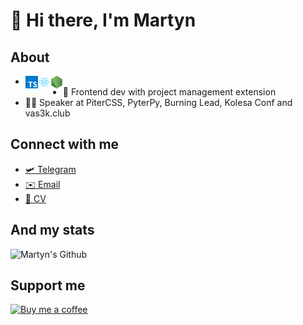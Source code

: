 # 👋 Hi there, I'm Martyn

## About

-  
  <img align="left" alt="JavaScript" width="20px"
    src="https://raw.githubusercontent.com/github/explore/80688e429a7d4ef2fca1e82350fe8e3517d3494d/topics/typescript/typescript.png" />
  <img align="left" alt="React" width="20px" 
    src="https://raw.githubusercontent.com/github/explore/80688e429a7d4ef2fca1e82350fe8e3517d3494d/topics/react/react.png" />
  <img align="left" alt="Node.js" width="20px" 
    src="https://raw.githubusercontent.com/github/explore/80688e429a7d4ef2fca1e82350fe8e3517d3494d/topics/nodejs/nodejs.png" />
- 💪 Frontend dev with project management extension
- 👩‍🎤 Speaker at PiterCSS, PyterPy, Burning Lead, Kolesa Conf and vas3k.club

## Connect with me

- [🛩 Telegram][telegram]
- [✉️ Email][email]
- [📄 CV][resume]

## And my stats

![Martyn's Github](https://github-readme-stats.vercel.app/api?username=m0rtyn&show_icons=true&title_color=fff&icon_color=77ffff&text_color=9f9f9f&bg_color=151515&include_all_commits=true&count_private=true)

## Support me

<div>
  <a href="https://www.buymeacoffee.com/m0rtyn" target="_blank">
    <img width="200" alt="Buy me a coffee" src="https://user-images.githubusercontent.com/14220138/123853732-53e12b80-d90d-11eb-9f0c-28ddad8dff35.png">
  </a>
</div>

[website]: https://mOrtyn.github.io
[twitter]: https://twitter.com/somartyn
[youtube]: https://www.youtube.com/@m0rtyn
[linkedin]: https://linkedin.com/in/m0rtyn
[telegram]: https://t.me/m0rtyn
[resume]: https://m0rtyn.github.io/cv/FE_EN.pdf
[email]: mailto:zogacc@gmail.com
